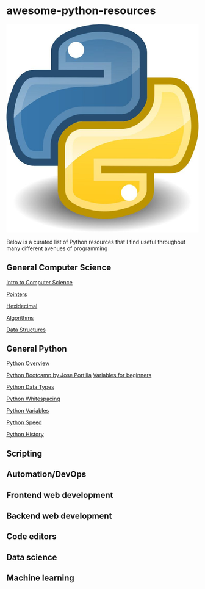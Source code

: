 # awesome-python-resources

![](images/python.jpg)

Below is a curated list of Python resources that I find useful throughout many different avenues of programming


## General Computer Science
[Intro to Computer Science](https://www.google.com/url?sa=t&rct=j&q=&esrc=s&source=web&cd=&cad=rja&uact=8&ved=2ahUKEwj-__26l6vvAhUCrJ4KHbw4AsoQwqsBMAF6BAgJECw&url=https%3A%2F%2Fwww.youtube.com%2Fwatch%3Fv%3DzOjov-2OZ0E%26vl%3Den&usg=AOvVaw1znZNOPF_MBXk-MQZVR92Q)

[Pointers](https://www.sparknotes.com/cs/pointers/whatarepointers/section1/)

[Hexidecimal](https://www.bbc.co.uk/bitesize/guides/zp73wmn/revision/1#:~:text=Hexadecimal%20(or%20hex)%20is%20a,a%204%2Dbit%20binary%20sequence.&text=It%20is%20much%20easier%20to,write%20them%20as%20binary%20numbers.)

[Algorithms](https://medium.com/techie-delight/top-algorithms-data-structures-concepts-every-computer-science-student-should-know-e0549c67b4ac)

[Data Structures](https://towardsdatascience.com/8-common-data-structures-every-programmer-must-know-171acf6a1a42)

## General Python

[Python Overview](https://www.tutorialspoint.com/python/python_overview.htm#:~:text=Python%20is%20designed%20to%20be,your%20program%20before%20executing%20it.)

[Python Bootcamp by Jose Portilla](https://www.udemy.com/course-dashboard-redirect/?course_id=567828)
[Variables for beginners](https://www.simplilearn.com/tutorials/python-tutorial/python-variables)

[Python Data Types](https://www.google.com/search?q=types+in+python&oq=types+in+python&aqs=edge..69i57j69i60l6.2180j0j1&sourceid=chrome&ie=UTF-8)

[Python Whitespacing](https://stackoverflow.com/questions/13884499/what-is-python-whitespace-and-how-does-it-work#:~:text=Whitespace%20just%20means%20characters%20which,don%27t%20use%20them)

[Python Variables](https://www.w3schools.com/python/python_variables.asp)

[Python Speed](https://stackify.com/20-simple-python-performance-tuning-tips/)

[Python History](https://www.geeksforgeeks.org/history-of-python/)
## Scripting



## Automation/DevOps




## Frontend web development



## Backend web development


## Code editors


## Data science


## Machine learning
